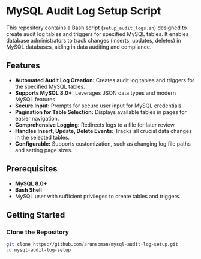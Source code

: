 # MySQL Audit Log Setup Script

This repository contains a Bash script (`setup_audit_logs.sh`) designed to create audit log tables and triggers for specified MySQL tables. It enables database administrators to track changes (inserts, updates, deletes) in MySQL databases, aiding in data auditing and compliance.

## Features

- **Automated Audit Log Creation:** Creates audit log tables and triggers for the specified MySQL tables.
- **Supports MySQL 8.0+:** Leverages JSON data types and modern MySQL features.
- **Secure Input:** Prompts for secure user input for MySQL credentials.
- **Pagination for Table Selection:** Displays available tables in pages for easier navigation.
- **Comprehensive Logging:** Redirects logs to a file for later review.
- **Handles Insert, Update, Delete Events:** Tracks all crucial data changes in the selected tables.
- **Configurable:** Supports customization, such as changing log file paths and setting page sizes.

## Prerequisites

- **MySQL 8.0+**
- **Bash Shell**
- MySQL user with sufficient privileges to create tables and triggers.

## Getting Started

### Clone the Repository

```bash
git clone https://github.com/arunsoman/mysql-audit-log-setup.git
cd mysql-audit-log-setup
